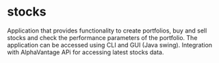 # stocks

Application that provides functionality to create portfolios, buy and sell stocks and check the performance parameters of the portfolio. 
The application can be accessed using CLI and GUI (Java swing).
Integration with AlphaVantage APi for accessing latest stocks data.
